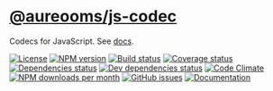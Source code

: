 [@aureooms/js-codec](https://aureooms.github.io/js-codec)
==

Codecs for JavaScript.
See [docs](https://aureooms.github.io/js-codec/index.html).

[![License](https://img.shields.io/github/license/aureooms/js-codec.svg?style=flat)](https://raw.githubusercontent.com/aureooms/js-codec/master/LICENSE)
[![NPM version](https://img.shields.io/npm/v/@aureooms/js-codec.svg?style=flat)](https://www.npmjs.org/package/@aureooms/js-codec)
[![Build status](https://img.shields.io/travis/aureooms/js-codec.svg?style=flat)](https://travis-ci.org/aureooms/js-codec)
[![Coverage status](https://img.shields.io/coveralls/aureooms/js-codec.svg?style=flat)](https://coveralls.io/r/aureooms/js-codec)
[![Dependencies status](https://img.shields.io/david/aureooms/js-codec.svg?style=flat)](https://david-dm.org/aureooms/js-codec)
[![Dev dependencies status](https://img.shields.io/david/dev/aureooms/js-codec.svg?style=flat)](https://david-dm.org/aureooms/js-codec?type=dev)
[![Code Climate](https://img.shields.io/codeclimate/github/aureooms/js-codec.svg?style=flat)](https://codeclimate.com/github/aureooms/js-codec)
[![NPM downloads per month](https://img.shields.io/npm/dm/@aureooms/js-codec.svg?style=flat)](https://www.npmjs.org/package/@aureooms/js-codec)
[![GitHub issues](https://img.shields.io/github/issues/aureooms/js-codec.svg?style=flat)](https://github.com/aureooms/js-codec/issues)
[![Documentation](https://aureooms.github.io/js-codec/badge.svg)](https://aureooms.github.io/js-codec/source.html)

